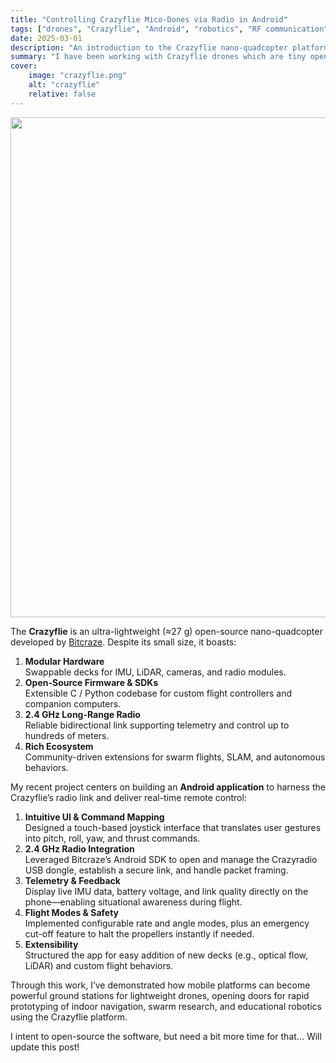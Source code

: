 ```yaml
---
title: "Controlling Crazyflie Mico-Dones via Radio in Android"
tags: ["drones", "Crazyflie", "Android", "robotics", "RF communication"]
date: 2025-03-01
description: "An introduction to the Crazyflie nano-quadcopter platform and my work developing an Android application to control it over a 2.4 GHz radio link."
summary: "I have been working with Crazyflie drones which are tiny open-source drones from Bitcraze. Here I describe my experience with it and how I built an Android app that sends real-time commands over radio, enabling intuitive remote flight control and telemetry monitoring."
cover:
    image: "crazyflie.png"
    alt: "crazyflie"
    relative: false
---
```


<img src="/crazyflie.png" width="800">

The **Crazyflie** is an ultra-lightweight (≈27 g) open-source nano-quadcopter developed by [Bitcraze](https://www.bitcraze.io/). Despite its small size, it boasts:
1. **Modular Hardware**  
   Swappable decks for IMU, LiDAR, cameras, and radio modules.
2. **Open-Source Firmware & SDKs**  
   Extensible C / Python codebase for custom flight controllers and companion computers.
3. **2.4 GHz Long-Range Radio**  
   Reliable bidirectional link supporting telemetry and control up to hundreds of meters.
4. **Rich Ecosystem**  
   Community-driven extensions for swarm flights, SLAM, and autonomous behaviors.

My recent project centers on building an **Android application** to harness the Crazyflie’s radio link and deliver real-time remote control:

1. **Intuitive UI & Command Mapping**  
   Designed a touch-based joystick interface that translates user gestures into pitch, roll, yaw, and thrust commands.
2. **2.4 GHz Radio Integration**  
   Leveraged Bitcraze’s Android SDK to open and manage the Crazyradio USB dongle, establish a secure link, and handle packet framing.
3. **Telemetry & Feedback**  
   Display live IMU data, battery voltage, and link quality directly on the phone—enabling situational awareness during flight.
4. **Flight Modes & Safety**  
   Implemented configurable rate and angle modes, plus an emergency cut-off feature to halt the propellers instantly if needed.
5. **Extensibility**  
   Structured the app for easy addition of new decks (e.g., optical flow, LiDAR) and custom flight behaviors.

Through this work, I’ve demonstrated how mobile platforms can become powerful ground stations for lightweight drones, opening doors for rapid prototyping of indoor navigation, swarm research, and educational robotics using the Crazyflie platform.

I intent to open-source the software, but need a bit more time for that... Will update this post!

